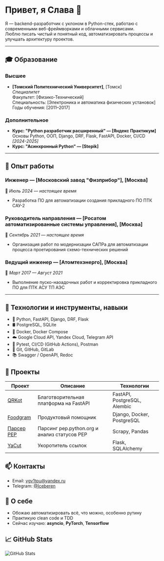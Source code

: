 # Привет, я Слава 👋

Я — backend-разработчик с уклоном в Python-стек, работаю с современными веб-фреймворками и облачными сервисами.   
Люблю писать чистый и понятный код, автоматизировать процессы и улучшать архитектуру проектов.

---

## 🎓 Образование

### Высшее
- **[Томский Политехнический Университет]**, [Томск]  
  _Специалитет_  
  Факультет: [Физико-Технический]   
  Специальность: [Электроника и автоматика физических установок]
  Годы обучения: [2011–2017]

### Дополнительное
- **Курс: "Python разработчик расширенный" — [Яндекс Практикум]**  
  Основы Python, ООП, Django, DRF, Flask, FastAPI, Docker, CI/CD  
  _[2024-2025]_  
- **Курс: "Асинхронный Python" — [Stepik]**

---

## 💼 Опыт работы

### Инженер — [Московский завод "Физприбор"], [Москва]  
📆 _Июль 2024 — настоящее время_  
- Разработка ПО для автоматизации создания прикладного ПО ПТК САУ-2

### Руководитель направления — [Росатом автоматизированные системы управления], [Москва]
📆 _Сентябрь 2021 — настоящее время_  
- Организация работ по модернизации САПРа для автоматизации процесса проетирования схемо-технических решений

### Ведущий инженер — [Атомтехэнерго], [Москва]  
📆 _Март 2017 — Август 2021_  
- Выполнение пуско-наоадочных работ и корректировка прикладного ПО для ПТК АСУ ТП АЭС

---

## 🚀 Технологии и инструменты, навыки
- 🐍 Python, FastAPI, Django, DRF, Flask
- 🛢 PostgreSQL, SQLite
- 🐳 Docker, Docker Compose
- ☁️ Google Cloud API, Yandex Cloud, Telegram API
- 🧪 Pytest, CI/CD (GitHub Actions), Postman
- 📁 Git, GitHub, GitLab
- 📚 Swagger / OpenAPI, Redoc


## 📌 Проекты

| Проект | Описание | Технологии |
|--------|----------|------------|
| [QRKot](https://github.com/Iceberen/qrkot) | Благотворительная платформа на FastAPI | FastAPI, PostgreSQL, Alembic |
| [Foodgram](https://github.com/Iceberen/foodgram) | Продуктовый помощник | Django, Docker, PostgreSQL |
| [Парсер PEP](https://github.com/Iceberen/pep-parser) | Парсинг pep.python.org и анализ статусов PEP | Scrapy, Pandas |
| [YaCut](https://github.com/Iceberen/yacut) | Укоротитель ссылок | Flask, SQLAlchemy |

## 📫 Контакты
- Email: vgv1tpu@yandex.ru
- Telegram: [@Iceberen](https://t.me/Iceberen)

## 🧠 О себе
- Обожаю автоматизировать всё, что можно, особенно рутину
- Практикую clean code и TDD
- Сейчас изучаю: **asyncio**, **PyTorch**, **Tensorflow**

## 📈 GitHub Stats
![GitHub Stats](https://github-readme-stats.vercel.app/api?username=Iceberen&show_icons=true&theme=radical)
